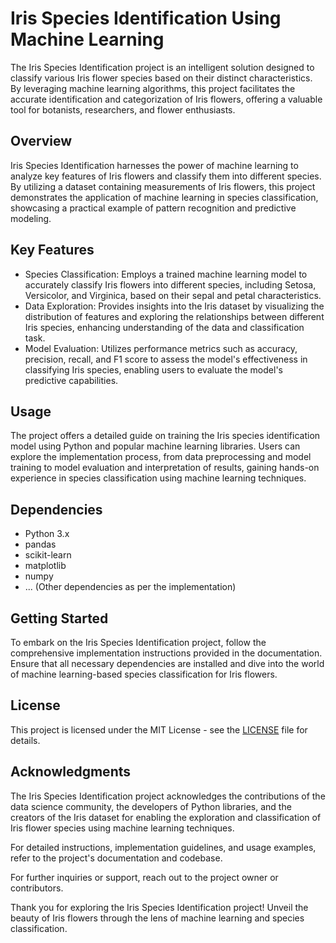 # Iris Species Identification Using Machine Learning

The Iris Species Identification project is an intelligent solution designed to classify various Iris flower species based on their distinct characteristics. By leveraging machine learning algorithms, this project facilitates the accurate identification and categorization of Iris flowers, offering a valuable tool for botanists, researchers, and flower enthusiasts.

## Overview
Iris Species Identification harnesses the power of machine learning to analyze key features of Iris flowers and classify them into different species. By utilizing a dataset containing measurements of Iris flowers, this project demonstrates the application of machine learning in species classification, showcasing a practical example of pattern recognition and predictive modeling.

## Key Features
- Species Classification: Employs a trained machine learning model to accurately classify Iris flowers into different species, including Setosa, Versicolor, and Virginica, based on their sepal and petal characteristics.
- Data Exploration: Provides insights into the Iris dataset by visualizing the distribution of features and exploring the relationships between different Iris species, enhancing understanding of the data and classification task.
- Model Evaluation: Utilizes performance metrics such as accuracy, precision, recall, and F1 score to assess the model's effectiveness in classifying Iris species, enabling users to evaluate the model's predictive capabilities.

## Usage
The project offers a detailed guide on training the Iris species identification model using Python and popular machine learning libraries. Users can explore the implementation process, from data preprocessing and model training to model evaluation and interpretation of results, gaining hands-on experience in species classification using machine learning techniques.

## Dependencies
- Python 3.x
- pandas
- scikit-learn
- matplotlib
- numpy
- ... (Other dependencies as per the implementation)

## Getting Started
To embark on the Iris Species Identification project, follow the comprehensive implementation instructions provided in the documentation. Ensure that all necessary dependencies are installed and dive into the world of machine learning-based species classification for Iris flowers.

## License
This project is licensed under the MIT License - see the [LICENSE](LICENSE) file for details.

## Acknowledgments
The Iris Species Identification project acknowledges the contributions of the data science community, the developers of Python libraries, and the creators of the Iris dataset for enabling the exploration and classification of Iris flower species using machine learning techniques.

For detailed instructions, implementation guidelines, and usage examples, refer to the project's documentation and codebase.

For further inquiries or support, reach out to the project owner or contributors.

Thank you for exploring the Iris Species Identification project! Unveil the beauty of Iris flowers through the lens of machine learning and species classification.
